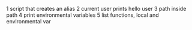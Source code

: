 1 script that creates an alias
2 current user prints hello user
3 path inside path
4 print environmental variables
5 list functions, local and environmental var
